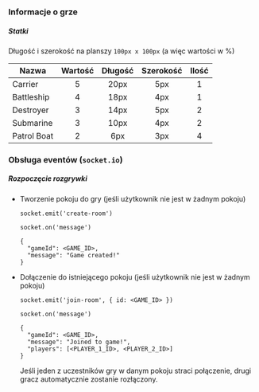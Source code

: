 ### Informacje o grze
##### Statki
Długość i szerokość na planszy `100px x 100px` (a więc wartości w %)

| Nazwa       | Wartość | Długość | Szerokość | Ilość |
|-------------|:-------:|:-------:|:---------:|:-----:|
| Carrier     |    5    |   20px  |    5px    |   1   |
| Battleship  |    4    |   18px  |    4px    |   1   |
| Destroyer   |    3    |   14px  |    5px    |   2   |
| Submarine   |    3    |   10px  |    4px    |   2   |
| Patrol Boat |    2    |   6px   |    3px    |   4   |

### Obsługa eventów (`socket.io`)
##### Rozpoczęcie rozgrywki
- Tworzenie pokoju do gry (jeśli użytkownik nie jest w żadnym pokoju)
    ```
    socket.emit('create-room')
    ```
    
    ```    
    socket.on('message')  
  
    {
      "gameId": <GAME_ID>,
      "message": "Game created!"
    }
    ```

- Dołączenie do istniejącego pokoju (jeśli użytkownik nie jest w żadnym pokoju)
    ```
    socket.emit('join-room', { id: <GAME_ID> })
    ```
    
    ```
    socket.on('message')    
  
    {
      "gameId": <GAME_ID>,
      "message": "Joined to game!", 
      "players": [<PLAYER_1_ID>, <PLAYER_2_ID>]
    }
    ```
  
  Jeśli jeden z uczestników gry w danym pokoju straci połączenie, drugi gracz automatycznie zostanie rozłączony.